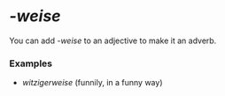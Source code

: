 # *-weise*
You can add *-weise* to an adjective to make it an adverb.

### Examples
* *witzigerweise* (funnily, in a funny way)
